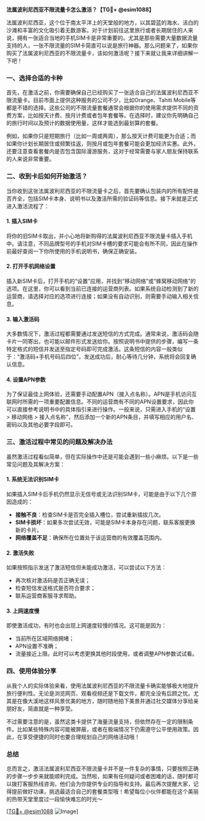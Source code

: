 **法属波利尼西亚不限流量卡怎么激活？【TG💪+ @esim1088】**

法属波利尼西亚，这个位于南太平洋上的天堂般的地方，以其碧蓝的海水、洁白的沙滩和丰富的文化吸引着无数游客。对于计划前往这里旅行或者长期居住的人来说，拥有一张适合当地的手机SIM卡是非常重要的。尤其是那些需要大量数据流量支持的人，一张不限流量的SIM卡简直可以说是旅行神器。那么问题来了，如果你购买了法属波利尼西亚的不限流量卡，该如何激活呢？接下来就让我来详细讲解一下吧！

### 一、选择合适的卡种

首先，在激活之前，你需要确保自己已经购买了一张适合自己的法属波利尼西亚不限流量卡。目前市面上提供这种服务的公司不少，比如Orange、Tahiti Mobile等都是不错的选择。这些公司的不限流量套餐通常会根据你的使用需求提供不同的资费方案，比如按天计费、按月计费或者包年套餐等。在选择时，建议你先明确自己的旅行时间以及预计的数据使用量，这样才能选到最划算的套餐。

例如，如果你只是短期旅行（比如一周或两周），那么按天计费可能更为合适；而如果你计划长期居住或频繁往返，则按月或包年套餐可能会更加经济实惠。此外，还要注意查看套餐内是否包含国际漫游服务，这对于经常需要与家人朋友保持联系的人来说非常重要。

### 二、收到卡后如何开始激活？

当你收到这张法属波利尼西亚的不限流量卡之后，首先要确认包装内的所有配件是否齐全，包括SIM卡本身、说明书以及激活所需的验证码等信息。接下来就是正式进入激活流程了：

#### 1. 插入SIM卡

将你的旧SIM卡取出，并小心地将新购得的法属波利尼西亚不限流量卡插入手机中。请注意，不同品牌型号的手机对SIM卡槽的要求可能会有所不同，因此在操作前最好查阅一下你所使用的手机说明书，确保正确安装。

#### 2. 打开手机网络设置

插入新SIM卡后，打开手机的“设置”应用，并找到“移动网络”或“蜂窝移动网络”的选项。在这里，你可以看到当前已连接的运营商列表。如果系统自动检测到了新的运营商，请选择对应的选项进行连接；如果没有自动识别，则需要手动输入相关信息。

#### 3. 输入激活码

大多数情况下，激活过程都需要通过发送短信的方式完成。通常来说，激活码会随卡片一同寄出，也可能以邮件形式发送给你。按照说明书中提供的步骤，编写一条特定格式的短信并发送至指定号码即可完成激活。这条短信的内容一般类似于：“激活码+手机号码后四位”。发送成功后，耐心等待几分钟，系统将会回复确认信息。

#### 4. 设置APN参数

为了保证最佳上网体验，还需要手动配置APN（接入点名称）。APN是手机访问互联网时所需的一项重要配置信息。不同的运营商有不同的APN设置要求，因此你可以直接参考说明书中的具体指引来进行操作。一般来说，只需进入手机的“设置 > 移动网络 > 接入点名称”，然后添加一个新的APN条目，并填写相应的用户名、密码以及其他必要字段即可。

### 三、激活过程中常见的问题及解决办法

虽然激活过程看似简单，但在实际操作中还是可能会遇到一些小麻烦。以下是一些常见问题及其解决方案：

#### 1. 系统无法识别SIM卡

如果插入SIM卡后手机仍然显示无信号或无法识别SIM卡，可能是由于以下几个原因造成的：
- **接触不良**：检查SIM卡是否完全插入槽位，尝试重新插拔几次。
- **SIM卡损坏**：如果多次尝试无效，可能是SIM卡本身存在问题，联系客服更换新的卡片。
- **网络覆盖不足**：确保所在位置处于该运营商的有效覆盖范围内。

#### 2. 激活失败

如果按照指示发送了激活短信但未能成功激活，可以尝试以下方法：
- 再次核对激活码是否正确无误；
- 检查短信发送格式是否符合要求；
- 联系运营商客服寻求帮助。

#### 3. 上网速度慢

即使激活成功，有时也会出现上网速度较慢的情况。这可能是因为：
- 当前所在区域网络拥堵；
- APN设置不准确；
- 流量接近上限。此时可以考虑更换其他时段使用，或者调整APN参数试试看。

### 四、使用体验分享

从我个人的实际体验来看，使用法属波利尼西亚的不限流量卡确实能够极大地提升旅行便利性。无论是浏览网页、观看视频还是下载文件，都完全没有后顾之忧。尤其是在像大溪地这样风景优美的地方，随时随地拍下美景并通过社交媒体分享给亲朋好友，简直就是一种享受。

不过需要注意的是，虽然这类卡提供了海量流量支持，但依然存在一定的限制条件。比如某些特殊内容可能被屏蔽，或者在极端情况下仍需遵守公平使用政策。因此，在享受便捷的同时也要合理规划自己的网络活动哦！

### 总结

总而言之，激活法属波利尼西亚不限流量卡并不是一件复杂的事情，只要按照正确的步骤一步步来就能顺利完成。当然啦，如果有任何疑问或者困难的话，随时都可以拨打客服热线咨询，他们会为你提供专业的指导和支持。最后再次提醒大家，记得提前做好功课，挑选最适合自己的套餐类型哦！希望每位小伙伴都能在这个美丽的热带天堂里度过一段愉快难忘的时光～

[[TG💪+ @esim1088](https://t.me/s/esim1088) ![Image](https://i.postimg.cc/4NQfJmqS/Snipaste-2025-05-13-00-14-12.png)]